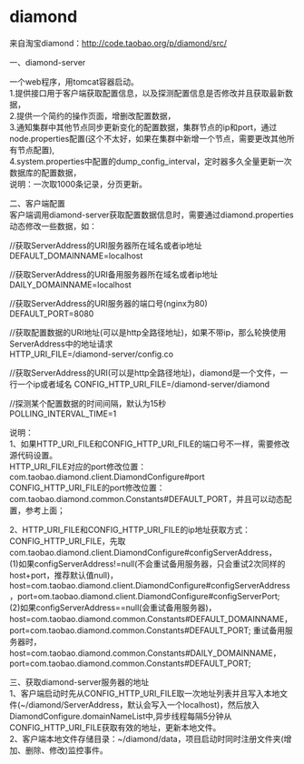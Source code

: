 diamond
=======

来自淘宝diamond：http://code.taobao.org/p/diamond/src/

一、diamond-server
 
 一个web程序，用tomcat容器启动。  
1.提供接口用于客户端获取配置信息，以及探测配置信息是否修改并且获取最新数据，  
2.提供一个简约的操作页面，增删改配置数据，  
3.通知集群中其他节点同步更新变化的配置数据，集群节点的ip和port，通过node.properties配置(这个不太好，如果在集群中新增一个节点，需要更改其他所有节点配置),  
4.system.properties中配置的dump_config_interval，定时器多久全量更新一次数据库的配置数据，  
  说明：一次取1000条记录，分页更新。

二、客户端配置  
客户端调用diamond-server获取配置数据信息时，需要通过diamond.properties动态修改一些数据，如：

//获取ServerAddress的URI服务器所在域名或者ip地址  
DEFAULT_DOMAINNAME=localhost

//获取ServerAddress的URI备用服务器所在域名或者ip地址  
DAILY_DOMAINNAME=localhost

//获取ServerAddress的URI服务器的端口号(nginx为80)  
DEFAULT_PORT=8080

//获取配置数据的URI地址(可以是http全路径地址)，如果不带ip，那么轮换使用ServerAddress中的地址请求  
HTTP_URI_FILE=/diamond-server/config.co

//获取ServerAddress的URI(可以是http全路径地址)，diamond是一个文件，一行一个ip或者域名
CONFIG_HTTP_URI_FILE=/diamond-server/diamond  

//探测某个配置数据的时间间隔，默认为15秒  
POLLING_INTERVAL_TIME=1  

说明：  
1、如果HTTP_URI_FILE和CONFIG_HTTP_URI_FILE的端口号不一样，需要修改源代码设置。  
HTTP_URI_FILE对应的port修改位置：com.taobao.diamond.client.DiamondConfigure#port  
CONFIG_HTTP_URI_FILE的port修改位置：com.taobao.diamond.common.Constants#DEFAULT_PORT，并且可以动态配置，参考上面；  

2、HTTP_URI_FILE和CONFIG_HTTP_URI_FILE的ip地址获取方式：  
CONFIG_HTTP_URI_FILE，先取com.taobao.diamond.client.DiamondConfigure#configServerAddress，  
(1)如果configServerAddress!=null(不会重试备用服务器，只会重试2次同样的host+port，推荐默认值null)，host=com.taobao.diamond.client.DiamondConfigure#configServerAddress，port=om.taobao.diamond.client.DiamondConfigure#configServerPort;  
(2)如果configServerAddress==null(会重试备用服务器)，
host=com.taobao.diamond.common.Constants#DEFAULT_DOMAINNAME，port=com.taobao.diamond.common.Constants#DEFAULT_PORT;
重试备用服务器时，host=com.taobao.diamond.common.Constants#DAILY_DOMAINNAME，port=com.taobao.diamond.common.Constants#DEFAULT_PORT;


三、获取diamond-server服务器的地址  
1、客户端启动时先从CONFIG_HTTP_URI_FILE取一次地址列表并且写入本地文件(~/diamond/ServerAddress，默认会写入一个localhost)，然后放入DiamondConfigure.domainNameList中,异步线程每隔5分钟从CONFIG_HTTP_URI_FILE获取有效的地址，更新本地文件。   
2、客户端本地文件存储目录：~/diamond/data，项目启动时同时注册文件夹(增加、删除、修改)监控事件。
